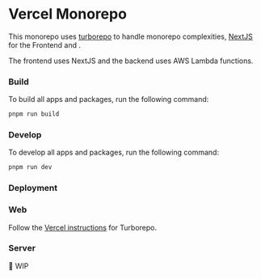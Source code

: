 # Vercel Monorepo

This monorepo uses [turborepo](https://turborepo.org/) to handle monorepo complexities, [NextJS](https://nextjs.org/) for the Frontend and .

The frontend uses NextJS and the backend uses AWS Lambda functions.



### Build

To build all apps and packages, run the following command:

```sh
pnpm run build
```

### Develop

To develop all apps and packages, run the following command:

```sh
pnpm run dev
```

### Deployment

### Web

Follow the [Vercel instructions](https://vercel.com/docs/concepts/git/monorepos#turborepo) for Turborepo.


### Server

🚧 WIP

